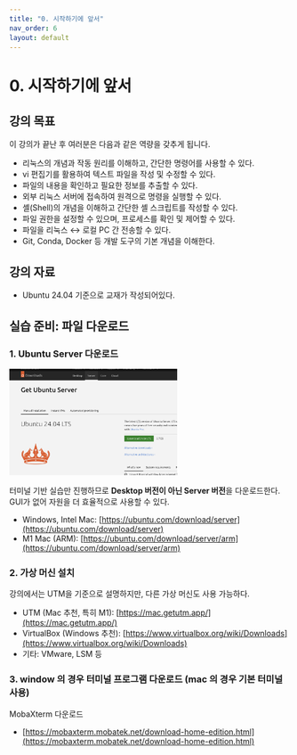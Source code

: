 ```yaml
---
title: "0. 시작하기에 앞서"
nav_order: 6
layout: default
---
```


# 0. 시작하기에 앞서

## 강의 목표

이 강의가 끝난 후 여러분은 다음과 같은 역량을 갖추게 됩니다.

- 리눅스의 개념과 작동 원리를 이해하고, 간단한 명령어를 사용할 수 있다.
- vi 편집기를 활용하여 텍스트 파일을 작성 및 수정할 수 있다.
- 파일의 내용을 확인하고 필요한 정보를 추출할 수 있다.
- 외부 리눅스 서버에 접속하여 원격으로 명령을 실행할 수 있다.
- 셸(Shell)의 개념을 이해하고 간단한 셸 스크립트를 작성할 수 있다.
- 파일 권한을 설정할 수 있으며, 프로세스를 확인 및 제어할 수 있다.
- 파일을 리눅스 ↔ 로컬 PC 간 전송할 수 있다.
- Git, Conda, Docker 등 개발 도구의 기본 개념을 이해한다.


## 강의 자료

- Ubuntu 24.04 기준으로 교재가 작성되어있다.


## 실습 준비: 파일 다운로드

### 1. Ubuntu Server 다운로드

<img src="images/ubuntu.png" alt="Ubuntu 설치 화면" width="60%">


터미널 기반 실습만 진행하므로 **Desktop 버전이 아닌 Server 버전**을 다운로드한다.  
GUI가 없어 자원을 더 효율적으로 사용할 수 있다.



- Windows, Intel Mac: [https://ubuntu.com/download/server](https://ubuntu.com/download/server)
- M1 Mac (ARM): [https://ubuntu.com/download/server/arm](https://ubuntu.com/download/server/arm)



### 2. 가상 머신 설치

강의에서는 UTM을 기준으로 설명하지만, 다른 가상 머신도 사용 가능하다.

- UTM (Mac 추천, 특히 M1): [https://mac.getutm.app/](https://mac.getutm.app/)
- VirtualBox (Windows 추천): [https://www.virtualbox.org/wiki/Downloads](https://www.virtualbox.org/wiki/Downloads)
- 기타: VMware, LSM 등

### 3. window 의 경우 터미널 프로그램 다운로드 (mac 의 경우 기본 터미널 사용)

MobaXterm 다운로드

- [https://mobaxterm.mobatek.net/download-home-edition.html](https://mobaxterm.mobatek.net/download-home-edition.html)

